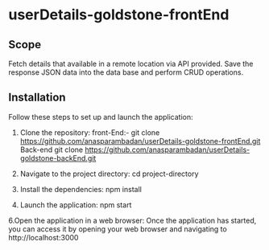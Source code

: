 # userDetails-goldstone-frontEnd

## Scope

Fetch details that available in a remote location via API provided. Save the response JSON data into the data base and perform CRUD operations.


## Installation

Follow these steps to set up and launch the application:

1. Clone the repository:
 front-End:-
 git clone https://github.com/anasparambadan/userDetails-goldstone-frontEnd.git
 Back-end
 git clone https://github.com/anasparambadan/userDetails-goldstone-backEnd.git
 
 
 
 2. Navigate to the project directory:
 cd project-directory
 
 
3. Install the dependencies:
  npm install
  
5. Launch the application:
   npm start

6.Open the application in a web browser:
Once the application has started, you can access it by opening your web browser and navigating to http://localhost:3000
